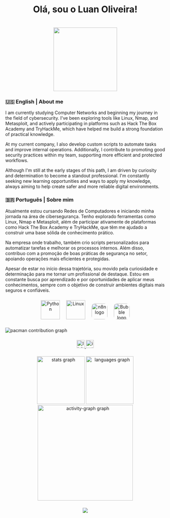 <h1 align="center">Olá, sou o Luan Oliveira!</h1>

###

<br clear="both">

<div align="center">
  <img height="200" src="https://media1.giphy.com/media/v1.Y2lkPTc5MGI3NjExNms4ZThiZGQ2NzNuZGp3anVuNnc0aW4zbGVvbjFtazJ1cWx0ejRsayZlcD12MV9pbnRlcm5hbF9naWZfYnlfaWQmY3Q9Zw/8NZBni88D4t8B9yobd/giphy.gif"  />
</div>

###

### 🇺🇸 English | About me

<p> I am currently studying Computer Networks and beginning my journey in the field of cybersecurity. I've been exploring tools like Linux, Nmap, and Metasploit, and actively participating in platforms such as Hack The Box Academy and TryHackMe, which have helped me build a strong foundation of practical knowledge.

At my current company, I also develop custom scripts to automate tasks and improve internal operations. Additionally, I contribute to promoting good security practices within my team, supporting more efficient and protected workflows.

Although I'm still at the early stages of this path, I am driven by curiosity and determination to become a standout professional. I'm constantly seeking new learning opportunities and ways to apply my knowledge, always aiming to help create safer and more reliable digital environments.


### 🇧🇷 Português | Sobre mim
Atualmente estou cursando Redes de Computadores e iniciando minha jornada na área de cibersegurança. Tenho explorado ferramentas como Linux, Nmap e Metasploit, além de participar ativamente de plataformas como Hack The Box Academy e TryHackMe, que têm me ajudado a construir uma base sólida de conhecimento prático.

Na empresa onde trabalho, também crio scripts personalizados para automatizar tarefas e melhorar os processos internos. Além disso, contribuo com a promoção de boas práticas de segurança no setor, apoiando operações mais eficientes e protegidas.

Apesar de estar no início dessa trajetória, sou movido pela curiosidade e determinação para me tornar um profissional de destaque. Estou em constante busca por aprendizado e por oportunidades de aplicar meus conhecimentos, sempre com o objetivo de construir ambientes digitais mais seguros e confiáveis.

</p>

###

<div align="center">
  <img src="https://skillicons.dev/icons?i=py" height="60" alt="Python" />
  <img width="12" />
  <img src="https://skillicons.dev/icons?i=linux" height="60" alt="Linux" />
  <img width="12" />
  <img src="https://cdn.brandfetch.io/id7gN4JouK/w/260/h/260/theme/dark/icon.png?c=1bxid64Mup7aczewSAYMX&t=1751031787055" height="50" alt="n8n logo" style="border-radius: 10px;" />
  <img width="12" />
  <img src="https://cdn.brandfetch.io/id6z4_raly/w/400/h/400/theme/dark/icon.jpeg?c=1dxbfHSJFAPEGdCLU4o5B" height="50" alt="Bubble logo" style="border-radius: 10px;" />
</div>


###

<picture>
  <source media="(prefers-color-scheme: dark)" srcset="https://raw.githubusercontent.com/Skinny666/output/main/pacman-contributions.svg">
  <source media="(prefers-color-scheme: light)" srcset="https://raw.githubusercontent.com/Skinny666/output/main/pacman-contributions.svg">
  <img alt="pacman contribution graph" src="https://raw.githubusercontent.com/Skinny666/output/main/pacman-contributions.svg">
</picture>

###

<div align="center">
  <a href="https://www.linkedin.com/in/luan-oliveira-990b44213" target="_blank">
    <img src="https://img.shields.io/static/v1?message=LinkedIn&logo=linkedin&label=&color=0077B5&logoColor=white&labelColor=&style=for-the-badge" height="25" alt="linkedin logo"  />
  </a>
  <a href="https://www.instagram.com/luaan.oliv.ra" target="_blank">
    <img src="https://img.shields.io/static/v1?message=Instagram&logo=instagram&label=&color=E4405F&logoColor=white&labelColor=&style=for-the-badge" height="25" alt="instagram logo"  />
  </a>
</div>


###

<div align="center">
  <img src="https://github-readme-stats.vercel.app/api?username=Skinny666&hide_title=false&hide_rank=false&show_icons=true&include_all_commits=true&count_private=true&disable_animations=false&theme=tokyonight&locale=en&hide_border=false&order=1" height="150" alt="stats graph"  />
  <img src="https://github-readme-stats.vercel.app/api/top-langs?username=Skinny666&locale=pt-br&hide_title=false&layout=compact&card_width=320&langs_count=5&theme=tokyonight&hide_border=false&order=2" height="150" alt="languages graph"  />
  <img src="https://github-readme-activity-graph.vercel.app/graph?username=Skinny666&radius=16&theme=tokyo-night&area=true&order=5" height="300" alt="activity-graph graph"  />
</div>

###

<div align="center">
  <img src="https://visitor-badge.laobi.icu/badge?page_id=Skinny666.Skinny666&"  />
</div>

###
